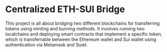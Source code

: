 # Centralized ETH-SUI Bridge
This project is all about bridging two different blockchains for transferring tokens using minting and burning methods.  It involves running two localchains and deploying smart contracts that implement a specific token, which is transferrable between the Ethereum wallet and Sui wallet using authentication via Metamask and Suiet.
